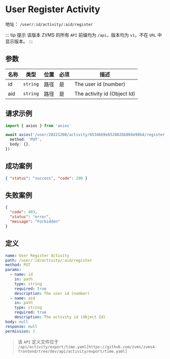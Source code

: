 # User Register Activity<Badge type="warning" text="PUT" />

地址： `/user/:id/activity/:aid/register`

::: tip 提示
该版本 ZVMS 的所有 `API` 前缀均为 `/api`，版本均为 `v1`，不在 `URL` 中显示版本。
:::

## 参数

| 名称 | 类型     | 位置 | 必须 | 描述                        |
| ---- | -------- | ---- | ---- | --------------------------- |
| id   | `string` | 路径 | 是   | The user id (number)        |
| aid  | `string` | 路径 | 是   | The activity id (Object Id) |

## 请求示例

```typescript
import { axios } from 'axios'

await axios('/user/20221208/activity/6534bb9eb52882bb804e98b4/register', {
  method: 'PUT',
  body: {},
})
```

## 成功案例

```json
{ "status": "success", "code": 200 }
```

## 失败案例

```json
{
  "code": 403,
  "status": "error",
  "message": "Forbidden"
}
```

## 定义

```yaml
name: User Register Activity
path: /user/:id/activity/:aid/register
method: PUT
params:
  - name: id
    in: path
    type: string
    required: true
    description: The user id (number)
  - name: aid
    in: path
    type: string
    required: true
    description: The activity id (Object Id)
body: null
response: null
permission: 1
```

> 该 `API` 定义文件位于 `/api/activity/export/time.yaml[https://github.com/zvms/zvms4-frontend/tree/dev/api/activity/export/time.yaml]`
